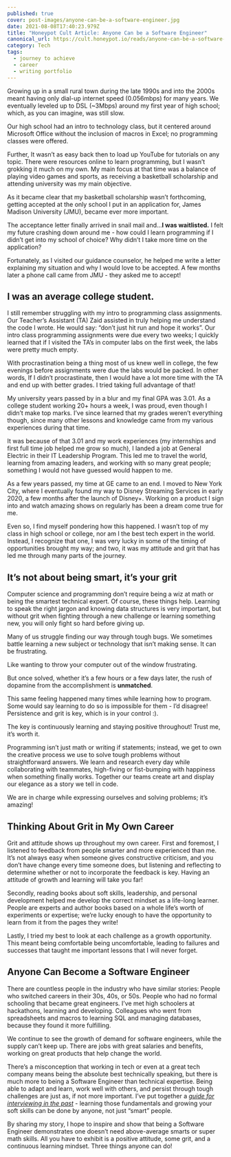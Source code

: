 ```yaml
---
published: true
cover: post-images/anyone-can-be-a-software-engineer.jpg
date: 2021-08-08T17:40:23.979Z
title: "Honeypot Cult Article: Anyone Can be a Software Engineer"
canonical_url: https://cult.honeypot.io/reads/anyone-can-be-a-software-engineer/
category: Tech
tags:
  - journey to achieve
  - career
  - writing portfolio
---
```

Growing up in a small rural town during the late 1990s and into the 2000s meant having only dial-up internet speed (0.056mbps) for many years. We eventually leveled up to DSL (~3Mbps) around my first year of high school; which, as you can imagine, was still slow.

Our high school had an intro to technology class, but it centered around Microsoft Office without the inclusion of macros in Excel; no programming classes were offered.

Further, It wasn’t as easy back then to load up YouTube for tutorials on any topic. There were resources online to learn programming, but I wasn’t grokking it much on my own. My main focus at that time was a balance of playing video games and sports, as receiving a basketball scholarship and attending university was my main objective.

As it became clear that my basketball scholarship wasn’t forthcoming, getting accepted at the only school I put in an application for, James Madison University (JMU), became ever more important.

The acceptance letter finally arrived in snail mail and…**I was waitlisted.** I felt my future crashing down around me - how could I learn programming if I didn’t get into my school of choice? Why didn’t I take more time on the application?

Fortunately, as I visited our guidance counselor, he helped me write a letter explaining my situation and why I would love to be accepted. A few months later a phone call came from JMU - they asked me to accept!

## **I was an average college student.**

I still remember struggling with my intro to programming class assignments. Our Teacher’s Assistant (TA) Zaid assisted in truly helping me understand the code I wrote. He would say: “don’t just hit run and hope it works”. Our intro class programming assignments were due every two weeks; I quickly learned that if I visited the TA’s in computer labs on the first week, the labs were pretty much empty.

With procrastination being a thing most of us knew well in college, the few evenings before assignments were due the labs would be packed. In other words, If I didn’t procrastinate, then I would have a lot more time with the TA and end up with better grades. I tried taking full advantage of that!

My university years passed by in a blur and my final GPA was 3.01. As a college student working 20+ hours a week, I was proud, even though I didn’t make top marks. I’ve since learned that my grades weren’t everything though, since many other lessons and knowledge came from my various experiences during that time.

It was because of that 3.01 and my work experiences (my internships and first full time job helped me grow so much), I landed a job at General Electric in their IT Leadership Program. This led me to travel the world, learning from amazing leaders, and working with so many great people; something I would not have guessed would happen to me.

As a few years passed, my time at GE came to an end. I moved to New York City, where I eventually found my way to Disney Streaming Services in early 2020, a few months after the launch of Disney+. Working on a product I sign into and watch amazing shows on regularly has been a dream come true for me.

Even so, I find myself pondering how this happened. I wasn’t top of my class in high school or college, nor am I the best tech expert in the world. Instead, I recognize that one, I was very lucky in some of the timing of opportunities brought my way; and two, it was my attitude and grit that has led me through many parts of the journey.

## It’s not about being smart, it’s your grit

Computer science and programming don’t require being a wiz at math or being the smartest technical expert. Of course, these things help. Learning to speak the right jargon and knowing data structures is very important, but without grit when fighting through a new challenge or learning something new, you will only fight so hard before giving up.

Many of us struggle finding our way through tough bugs. We sometimes battle learning a new subject or technology that isn’t making sense. It can be frustrating.

Like wanting to throw your computer out of the window frustrating.

But once solved, whether it’s a few hours or a few days later, the rush of dopamine from the accomplishment is **unmatched**.

This same feeling happened many times while learning how to program. Some would say learning to do so is impossible for them - I’d disagree! Persistence and grit is key, which is in your control :).

The key is continuously learning and staying positive throughout! Trust me, it’s worth it.

Programming isn’t just math or writing if statements; instead, we get to own the creative process we use to solve tough problems without straightforward answers. We learn and research every day while collaborating with teammates, high-fiving or fist-bumping with happiness when something finally works. Together our teams create art and display our elegance as a story we tell in code.

We are in charge while expressing ourselves and solving problems; it’s amazing!

## **Thinking About Grit in My Own Career**

Grit and attitude shows up throughout my own career. First and foremost, I listened to feedback from people smarter and more experienced than me. It’s not always easy when someone gives constructive criticism, and you don’t have change every time someone does, but listening and reflecting to determine whether or not to incorporate the feedback is key. Having an attitude of growth and learning will take you far!

Secondly, reading books about soft skills, leadership, and personal development helped me develop the correct mindset as a life-long learner. People are experts and author books based on a whole life’s worth of experiments or expertise; we’re lucky enough to have the opportunity to learn from it from the pages they write!

Lastly, I tried my best to look at each challenge as a growth opportunity. This meant being comfortable being uncomfortable, leading to failures and successes that taught me important lessons that I will never forget.

## Anyone Can Become a Software Engineer

There are countless people in the industry who have similar stories: People who switched careers in their 30s, 40s, or 50s. People who had no formal schooling that became great engineers. I’ve met high schoolers at hackathons, learning and developing. Colleagues who went from spreadsheets and macros to learning SQL and managing databases, because they found it more fulfilling.

We continue to see the growth of demand for software engineers, while the supply can’t keep up. There are jobs with great salaries and benefits, working on great products that help change the world.

There’s a misconception that working in tech or even at a great tech company means being the absolute best technically speaking, but there is much more to being a Software Engineer than technical expertise. Being able to adapt and learn, work well with others, and persist through tough challenges are just as, if not more important. I’ve put together a *[guide for interviewing in the past](https://cult.honeypot.io/reads/ultimate-guide-to-tech-interviews)* - learning those fundamentals and growing your soft skills can be done by anyone, not just “smart” people.

By sharing my story, I hope to inspire and show that being a Software Engineer demonstrates one doesn’t need above-average smarts or super math skills. All you have to exhibit is a positive attitude, some grit, and a continuous learning mindset. Three things anyone can do!